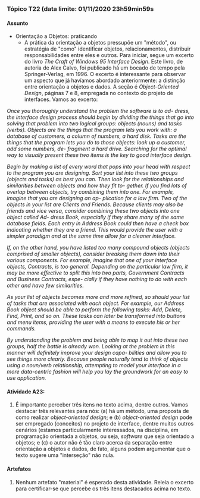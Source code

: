 ### Tópico T22 (data limite: **01/11/2020 23h59min59s**

#### Assunto

- Orientação a Objetos: praticando
  - A prática da orientação a objetos pressupõe um "método", ou estratégia de "como" identificar
  objetos, relacionamentos, distribuir responsabilidades entre eles e outros. Para iniciar, segue um
  excerto do livro _The Craft of Windows 95 Interface Design_. Este livro, de autoria de Alex Calvo, foi publicado há um
  bocado de tempo pela Springer-Verlag, em 1996. O excerto é interessante para observar um aspecto que já havíamos abordado anteriormente:
  a distinção entre orientação a objetos e dados. A seção é _Object-Oriented Design_, páginas 7 e 8,
  empregada no contexto do projeto de interfaces. Vamos ao excerto:
  
_Once you thoroughly understand the problem the software is to ad-
dress, the interface design process should begin by dividing the
things that go into solving that problem into two logical groups:
objects (nouns) and tasks (verbs). Objects are the things that the
program lets you work with: a database of customers, a column of
numbers, a hard disk. Tasks are the things that the program lets you
do to those objects: look up a customer, add some numbers, de-
fragment a hard drive. Searching for the optimal way to visually
present these two items is the key to good interface design._

_Begin by making a list of every word that pops into your head with
respect to the program you are designing. Sort your list into these
two groups (objects and tasks) as best you can. Then look for the
relationships and similarities between objects and how they fit to-
gether. If you find lots of overlap between objects, try combining
them into one. For example, imagine that you are designing an ap-
plication for a law firm. Two of the objects in your list are Clients
and Friends. Because clients may also be friends and vice versa,
consider combining these two objects into one object called Ad-
dress Book, especially if they share many of the same database
fields. Each entry in Address Book could then have a check box
indicating whether they are a friend. This would provide the user
with a simpler paradigm and at the same time allow for a cleaner
interface._

_If, on the other hand, you have listed too many compound objects
(objects comprised of smaller objects), consider breaking them
down into their various components. For example, imagine that
one of your interface objects, Contracts, is too general. Depending
on the particular law firm, it may be more effective to split this into
two parts, Government Contracts and Business Contracts, espe-
cially if they have nothing to do with each other and have few
similarities._

_As your list of objects becomes more and more refined, so should
your list of tasks that are associated with each object. For example,
our Address Book object should be able to perform the following
tasks: Add, Delete, Find, Print, and so on. These tasks can later be
transformed into buttons and menu items, providing the user with a
means to execute his or her commands._

_By understanding the problem and being able to map it out into
these two groups, half the battle is already won. Looking at the
problem in this manner will definitely improve your design capa-
bilities and allow you to see things more clearly. Because people
naturally tend to think of objects using a noun/verb relationship,
attempting to model your interface in a more data-centric fashion
will help you lay the groundwork for an easy to use application._


#### Atividade A23:

1. É importante perceber três itens no texto acima, dentre outros. Vamos 
destacar três relevantes para nós: (a) há um método, uma proposta de 
como realizar _object-oriented design_; e (b) _object-oriented design_
pode ser empregado (conceitos) no projeto de interface, dentre muitos outros 
cenários (estamos particularmente interessados, na disciplina, em 
programação orientada a objetos, ou seja, _software_ que seja orientado
a objetos; e (c) o autor não é tão claro acerca da separação entre 
orientação a objetos e dados, de fato, alguns podem argumentar que o 
texto sugere uma "interseção" não nula. 

#### Artefatos

1. Nenhum artefato "material" é esperado desta atividade. Releia o excerto
para certificar-se que percebe os três itens destacados acima no texto. 
